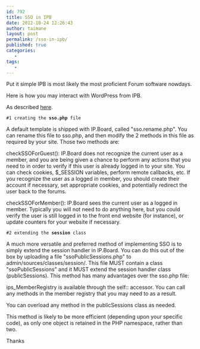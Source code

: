 ```yaml
---
id: 792
title: SSO in IPB
date: 2012-10-24 12:26:43
author: taimane
layout: post
permalink: /sso-in-ipb/
published: true
categories:
   -
tags:
   -
---
```

Put it simple IPB is most likely the most proficient Forum software nowdays. 

Here is how you may interact with WordPress from IPB. 



As described <a rel="nofollow" href="http://community.invisionpower.com/resources/documentation/index.html/_/developer-resources/miscellaneous-articles/single-sign-on-sso-r750">here</a>. 



<code>#1 creating the <strong>sso.php</strong> file</code>

A default template is shipped with IP.Board, called "sso.rename.php".  You can rename this file to sso.php, and then modify the 2 methods in this file as required by your site.  Those two methods are:

checkSSOForGuest(): IP.Board does not recognize the current user as a member, and you are being given a chance to perform any actions that you need to in order to verify if this user is already logged in to your site.  You can check cookies, $_SESSION variables, perform remote callbacks, etc.  If you recognize the user as a logged in member, you should create their account if necessary, set appropriate cookies, and potentially redirect the user back to the forums.

checkSSOForMember(): IP.Board sees the current user as a logged in member.  Typically you will not need to do anything here, but you could verify the user is still logged in to the front end website (for instance), or update counters for your website if necessary.



<code>#2 extending the <strong>session</strong> class</code>

A much more versatile and preferred method of implementing SSO is to simply extend the session handler in IP.Board.  You can do this out of the box by uploading a file "ssoPublicSessions.php" to admin/sources/classes/session/.  This file MUST contain a class "ssoPublicSessions" and it MUST extend the session handler class (publicSessions).  This method has many advantages over the sso.php file:

ips_MemberRegistry is available through the self:: accessor.  You can call any methods in the member registry that you may need to as a result.

You can overload any method in the publicSessions class as needed.

This method is likely to be more efficient (depending upon your specific code), as only one object is retained in the PHP namespace, rather than two.



Thanks

  

